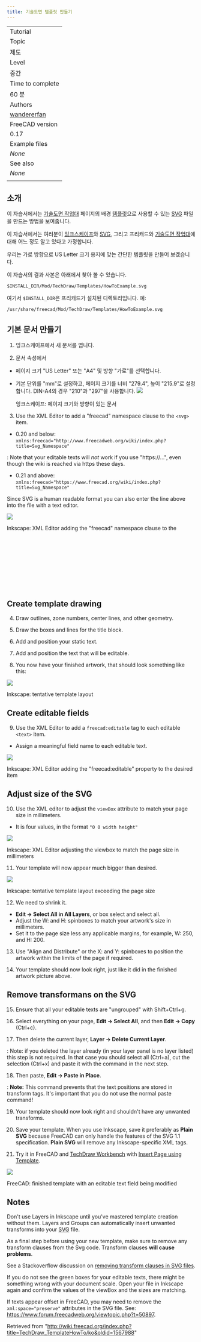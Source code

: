 ```yaml
---
title: 기술도면 템플릿 만들기
---
```

|  |
| --- |
| Tutorial |
| Topic |
| 제도 |
| Level |
| 중간 |
| Time to complete |
| 60 분 |
| Authors |
| [wandererfan](http://freecadweb.org/wiki/index.php?title=User:wandererfan) |
| FreeCAD version |
| 0.17 |
| Example files |
| *None* |
| See also |
| *None* |
|  |

## 소개

이 자습서에서는 [기술도면 작업대](/TechDraw_Workbench/ko "TechDraw Workbench/ko") 페이지의 배경 [템플릿](/TechDraw_Templates/ko "TechDraw Templates/ko")으로 사용할 수 있는 [SVG](/SVG/ko "SVG/ko") 파일을 만드는 방법을 보여줍니다.

이 자습서에서는 여러분이 [잉크스케이프](https://en.wikipedia.org/wiki/Inkscape)와 [SVG](/SVG/ko "SVG/ko"), 그리고 프리캐드와 [기술도면 작업대](/TechDraw_Workbench/ko "TechDraw Workbench/ko")에 대해 어느 정도 알고 있다고 가정합니다.

우리는 가로 방향으로 US Letter 크기 용지에 맞는 간단한 템플릿을 만들어 보겠습니다.

이 자습서의 결과 사본은 아래에서 찾아 볼 수 있습니다.

```
$INSTALL_DIR/Mod/TechDraw/Templates/HowToExample.svg

```

여기서 `$INSTALL_DIR`은 프리캐드가 설치된 디렉토리입니다. 예:

```
/usr/share/freecad/Mod/TechDraw/Templates/HowToExample.svg

```

## 기본 문서 만들기

1. 잉크스케이프에서 새 문서를 엽니다.

2. 문서 속성에서

* 페이지 크기 "US Letter" 또는 "A4" 및 방향 "가로"를 선택합니다.
* 기본 단위를 "mm"로 설정하고, 페이지 크기를 너비 "279.4", 높이 "215.9"로 설정합니다. DIN-A4의 경우 "210"과 "297"을 사용합니다. ![](/images/InkDocProp.png)

  잉크스케이프: 페이지 크기와 방향이 있는 문서

3. Use the XML Editor to add a "freecad" namespace clause to the `<svg>` item.

* 0.20 and below: `xmlns:freecad="http://www.freecadweb.org/wiki/index.php?title=Svg_Namespace"`

:   Note that your editable texts will *not* work if you use "https://...", even though the wiki is reached via https these days.

* 0.21 and above: `xmlns:freecad="https://www.freecad.org/wiki/index.php?title=Svg_Namespace"`

Since SVG is a human readable format you can also enter the line above into the file with a text editor.

![](/images/InkXMLNameSpace.png)

Inkscape: XML Editor adding the "freecad" namespace clause to the <svg> item

## Create template drawing

4. Draw outlines, zone numbers, center lines, and other geometry.

5. Draw the boxes and lines for the title block.

6. Add and position your static text.

7. Add and position the text that will be editable.

8. You now have your finished artwork, that should look something like this:

![](/images/InkFinishedArt.png)

Inkscape: tentative template layout

## Create editable fields

9. Use the XML Editor to add a `freecad:editable` tag to each editable `<text>` item.

* Assign a meaningful field name to each editable text.

![](/images/InkXMLeditableTag.png)

Inkscape: XML Editor adding the "freecad:editable" property to the desired <text> item

## Adjust size of the SVG

10. Use the XML editor to adjust the `viewBox` attribute to match your page size in millimeters.

* It is four values, in the format `"0 0 width height"`

![](/images/InkXMLviewBox.png)

Inkscape: XML Editor adjusting the viewbox to match the page size in millimeters

11. Your template will now appear much bigger than desired.

![](/images/InkMuchTooBig.png)

Inkscape: tentative template layout exceeding the page size

12. We need to shrink it.

* **Edit → Select All in All Layers**, or box select and select all.
* Adjust the W: and H: spinboxes to match your artwork's size in millimeters.
* Set it to the page size less any applicable margins, for example, W: 250, and H: 200.

13. Use "Align and Distribute" or the X: and Y: spinboxes to position the artwork within the limits of the page if required.

14. Your template should now look right, just like it did in the finished artwork picture above.

## Remove transformans on the SVG

15. Ensure that all your editable texts are "ungrouped" with Shift+Ctrl+g.

16. Select everything on your page, **Edit → Select All**, and then **Edit → Copy** (Ctrl+c).

17. Then delete the current layer, **Layer → Delete Current Layer**.

:   Note: if you deleted the layer already (in your layer panel is no layer listed) this step is not required. In that case you should select all (Ctrl+a), cut the selection (Ctrl+x) and paste it with the command in the next step.

18. Then paste, **Edit → Paste in Place**.

:   **Note:** This command prevents that the text positions are stored in transform tags. It's important that you do not use the normal paste command!

19. Your template should now look right and shouldn't have any unwanted transforms.

20. Save your template. When you use Inkscape, save it preferably as **Plain SVG** because FreeCAD can only handle the features of the SVG 1.1 specification. **Plain SVG** will remove any Inkscape-specific XML tags.

21. Try it in FreeCAD and [TechDraw Workbench](/TechDraw_Workbench "TechDraw Workbench") with [Insert Page using Template](/TechDraw_PageTemplate "TechDraw PageTemplate").

![](/images/FCTemplateHow.png)

FreeCAD: finished template with an editable text field being modified

## Notes

Don't use Layers in Inkscape until you've mastered template creation without them. Layers and Groups can automatically insert unwanted transforms into your [SVG](/SVG "SVG") file.

As a final step before using your new template, make sure to remove any transform clauses from the Svg code. Transform clauses **will cause problems**.

See a Stackoverflow discussion on [removing transform clauses in SVG files](https://stackoverflow.com/questions/13329125/removing-transforms-in-svg-files).

If you do not see the green boxes for your editable texts, there might be something wrong with your document scale. Open your file in Inkscape again and confirm the values of the viewBox and the sizes are matching.

If texts appear offset in FreeCAD, you may need to remove the `xml:space="preserve"` attributes in the SVG file. See: <https://www.forum.freecadweb.org/viewtopic.php?t=50897>.

Retrieved from "<http://wiki.freecad.org/index.php?title=TechDraw_TemplateHowTo/ko&oldid=1567988>"